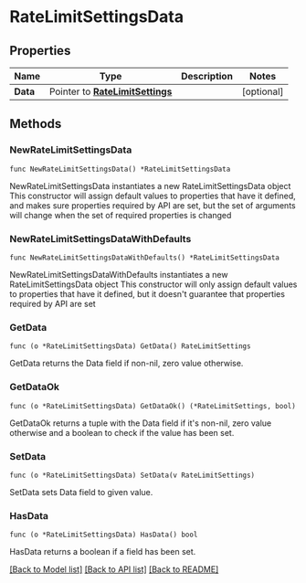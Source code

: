 # RateLimitSettingsData

## Properties

Name | Type | Description | Notes
------------ | ------------- | ------------- | -------------
**Data** | Pointer to [**RateLimitSettings**](RateLimitSettings.md) |  | [optional] 

## Methods

### NewRateLimitSettingsData

`func NewRateLimitSettingsData() *RateLimitSettingsData`

NewRateLimitSettingsData instantiates a new RateLimitSettingsData object
This constructor will assign default values to properties that have it defined,
and makes sure properties required by API are set, but the set of arguments
will change when the set of required properties is changed

### NewRateLimitSettingsDataWithDefaults

`func NewRateLimitSettingsDataWithDefaults() *RateLimitSettingsData`

NewRateLimitSettingsDataWithDefaults instantiates a new RateLimitSettingsData object
This constructor will only assign default values to properties that have it defined,
but it doesn't guarantee that properties required by API are set

### GetData

`func (o *RateLimitSettingsData) GetData() RateLimitSettings`

GetData returns the Data field if non-nil, zero value otherwise.

### GetDataOk

`func (o *RateLimitSettingsData) GetDataOk() (*RateLimitSettings, bool)`

GetDataOk returns a tuple with the Data field if it's non-nil, zero value otherwise
and a boolean to check if the value has been set.

### SetData

`func (o *RateLimitSettingsData) SetData(v RateLimitSettings)`

SetData sets Data field to given value.

### HasData

`func (o *RateLimitSettingsData) HasData() bool`

HasData returns a boolean if a field has been set.


[[Back to Model list]](../README.md#documentation-for-models) [[Back to API list]](../README.md#documentation-for-api-endpoints) [[Back to README]](../README.md)


